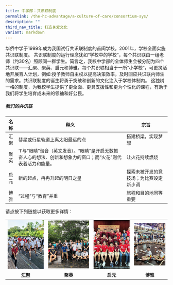```yaml
---
title: 中学部：共识联制度
permalink: /the-hc-advantage/a-culture-of-care/consortium-sys/
description: ""
third_nav_title: 打造关爱文化
variant: markdown
---
```

华侨中学于1999年成为我国试行共识联制度的首间学校。2001年，学校全面实施共识联制度。
共识联制度的运行理念犹如“学校中的学校”，每个共识联由一组老师（约30名）照顾同一群学生。简言之，我校中学部的全体师生会被分配为四个共识联——汇聚、聚英、启元和博雅。每个共识联相当于一所“小学校”，可更灵活地开展育人计划，例如:授予教师自主权以提高决策效率，及时回应共识联内师生的需求。共识联制度的诞生将勇于突破和创新的文化注入于学校体制内。
这独树一格的制度，为我校学生提供了更全面、更具支援性和更为个性化的课程，有助于我们将学生培育成未来的领袖和好公民。

##### 我们的共识联

| 名称  | 释义  | 宗旨  |
|:-:  |---|---|
| 汇聚  | 彗星或行星轨道上离太阳最远的点 | 搭建桥梁，实现梦想  |
| 聚英 | 'I'与“眼睛”谐音（英文发音）。“眼睛”是开启无数振奋人心的想法、创新和想象力的窗口；而“火花”则代表着活力和能量。	 | 让火花持续燃烧 |
| 启元  | 新的起点，冉冉升起的明日之星  | 探索未被开发的竞技场；为比赛设定新步调  |
| 博雅   | “过程”与“教育”并重 | 旅程和目的地同等重要 |






请点按下列链接以获取更多详情：

<table style="table-layout: fixed; width: 100%;">
  <tbody>
    <tr>
      <td style="width: 25%;">
        <a href="https://aphelion.hci.edu.sg/">
          <img src="/images/Aphelion.png" style="width:100%">
        </a>
      </td>
      <td style="width: 28%;">
        <a href="https://sites.google.com/hci.edu.sg/ispark/home">
          <img src="/images/iSpark.png" style="width:100%">
        </a>
      </td>
      <td style="width: 25%;">
        <a href="https://sites.google.com/hci.edu.sg/ortus">
          <img src="/images/Ortus.jpg" style="width:100%">
        </a>
      </td>
      <td style="width: 25%;">
        <a href="https://sites.google.com/hci.edu.sg/proedconsortium">
          <img src="/images/ProEd.jpg" style="width:100%">
        </a>
      </td>
    </tr>
    <tr>
      <td align="center"><a href="https://aphelion.hci.edu.sg/"><strong>汇聚</strong></a></td>
      <td align="center"><strong>聚英</strong></td>
      <td align="center"><strong>启元</strong></td>
      <td align="center"><strong>博雅</strong></td>
    </tr>
  </tbody>
</table>